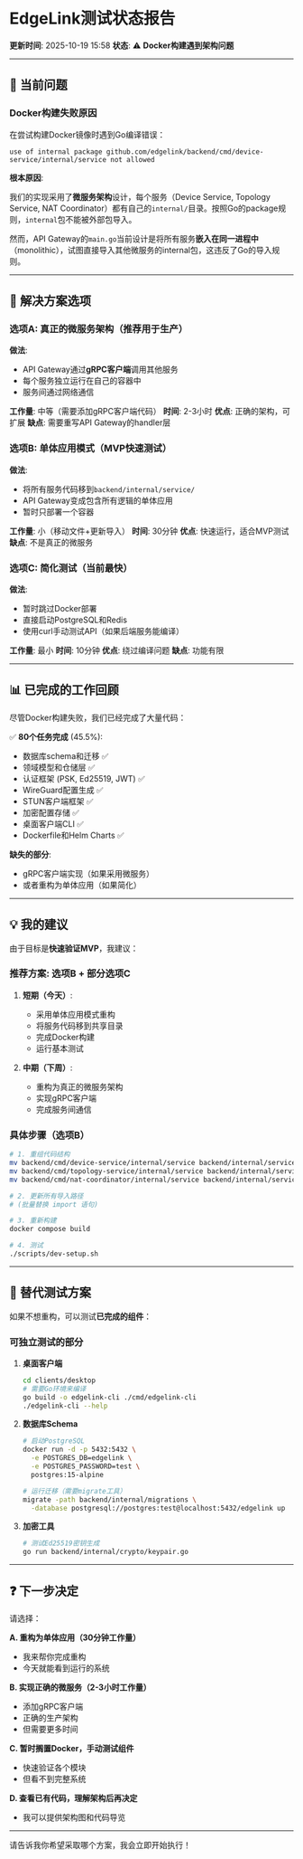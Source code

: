 # EdgeLink测试状态报告

**更新时间**: 2025-10-19 15:58
**状态**: ⚠️ **Docker构建遇到架构问题**

---

## 🔴 当前问题

### Docker构建失败原因

在尝试构建Docker镜像时遇到Go编译错误：

```
use of internal package github.com/edgelink/backend/cmd/device-service/internal/service not allowed
```

**根本原因**:

我们的实现采用了**微服务架构**设计，每个服务（Device Service, Topology Service, NAT Coordinator）都有自己的`internal/`目录。按照Go的package规则，`internal`包不能被外部包导入。

然而，API Gateway的`main.go`当前设计是将所有服务**嵌入在同一进程中**（monolithic），试图直接导入其他微服务的internal包，这违反了Go的导入规则。

---

## 🎯 解决方案选项

### 选项A: 真正的微服务架构（推荐用于生产）

**做法**:
- API Gateway通过**gRPC客户端**调用其他服务
- 每个服务独立运行在自己的容器中
- 服务间通过网络通信

**工作量**: 中等（需要添加gRPC客户端代码）
**时间**: 2-3小时
**优点**: 正确的架构，可扩展
**缺点**: 需要重写API Gateway的handler层

### 选项B: 单体应用模式（MVP快速测试）

**做法**:
- 将所有服务代码移到`backend/internal/service/`
- API Gateway变成包含所有逻辑的单体应用
- 暂时只部署一个容器

**工作量**: 小（移动文件+更新导入）
**时间**: 30分钟
**优点**: 快速运行，适合MVP测试
**缺点**: 不是真正的微服务

### 选项C: 简化测试（当前最快）

**做法**:
- 暂时跳过Docker部署
- 直接启动PostgreSQL和Redis
- 使用curl手动测试API（如果后端服务能编译）

**工作量**: 最小
**时间**: 10分钟
**优点**: 绕过编译问题
**缺点**: 功能有限

---

## 📊 已完成的工作回顾

尽管Docker构建失败，我们已经完成了大量代码：

✅ **80个任务完成** (45.5%):
- 数据库schema和迁移 ✅
- 领域模型和仓储层 ✅
- 认证框架 (PSK, Ed25519, JWT) ✅
- WireGuard配置生成 ✅
- STUN客户端框架 ✅
- 加密配置存储 ✅
- 桌面客户端CLI ✅
- Dockerfile和Helm Charts ✅

**缺失的部分**:
- gRPC客户端实现（如果采用微服务）
- 或者重构为单体应用（如果简化）

---

## 💡 我的建议

由于目标是**快速验证MVP**，我建议：

### 推荐方案: **选项B + 部分选项C**

1. **短期（今天）**:
   - 采用单体应用模式重构
   - 将服务代码移到共享目录
   - 完成Docker构建
   - 运行基本测试

2. **中期（下周）**:
   - 重构为真正的微服务架构
   - 实现gRPC客户端
   - 完成服务间通信

### 具体步骤（选项B）

```bash
# 1. 重组代码结构
mv backend/cmd/device-service/internal/service backend/internal/service/device
mv backend/cmd/topology-service/internal/service backend/internal/service/topology
mv backend/cmd/nat-coordinator/internal/service backend/internal/service/nat

# 2. 更新所有导入路径
# (批量替换 import 语句)

# 3. 重新构建
docker compose build

# 4. 测试
./scripts/dev-setup.sh
```

---

## 🔄 替代测试方案

如果不想重构，可以测试**已完成的组件**：

### 可独立测试的部分

1. **桌面客户端**
   ```bash
   cd clients/desktop
   # 需要Go环境来编译
   go build -o edgelink-cli ./cmd/edgelink-cli
   ./edgelink-cli --help
   ```

2. **数据库Schema**
   ```bash
   # 启动PostgreSQL
   docker run -d -p 5432:5432 \
     -e POSTGRES_DB=edgelink \
     -e POSTGRES_PASSWORD=test \
     postgres:15-alpine

   # 运行迁移（需要migrate工具）
   migrate -path backend/internal/migrations \
     -database postgresql://postgres:test@localhost:5432/edgelink up
   ```

3. **加密工具**
   ```bash
   # 测试Ed25519密钥生成
   go run backend/internal/crypto/keypair.go
   ```

---

## ❓ 下一步决定

请选择：

**A. 重构为单体应用（30分钟工作量）**
- 我来帮你完成重构
- 今天就能看到运行的系统

**B. 实现正确的微服务（2-3小时工作量）**
- 添加gRPC客户端
- 正确的生产架构
- 但需要更多时间

**C. 暂时搁置Docker，手动测试组件**
- 快速验证各个模块
- 但看不到完整系统

**D. 查看已有代码，理解架构后再决定**
- 我可以提供架构图和代码导览

---

请告诉我你希望采取哪个方案，我会立即开始执行！
